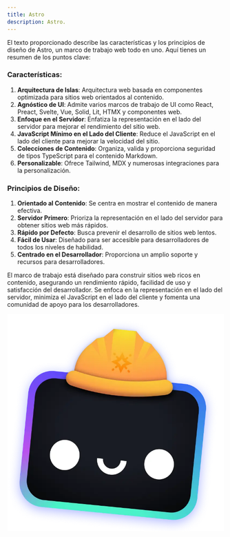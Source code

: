 ```yaml
---
title: Astro
description: Astro.
---
```

El texto proporcionado describe las características y los principios de diseño de Astro, un marco de trabajo web todo en uno. Aquí tienes un resumen de los puntos clave:

### Características:
1. **Arquitectura de Islas**: Arquitectura web basada en componentes optimizada para sitios web orientados al contenido.
2. **Agnóstico de UI**: Admite varios marcos de trabajo de UI como React, Preact, Svelte, Vue, Solid, Lit, HTMX y componentes web.
3. **Enfoque en el Servidor**: Enfatiza la representación en el lado del servidor para mejorar el rendimiento del sitio web.
4. **JavaScript Mínimo en el Lado del Cliente**: Reduce el JavaScript en el lado del cliente para mejorar la velocidad del sitio.
5. **Colecciones de Contenido**: Organiza, valida y proporciona seguridad de tipos TypeScript para el contenido Markdown.
6. **Personalizable**: Ofrece Tailwind, MDX y numerosas integraciones para la personalización.

### Principios de Diseño:
1. **Orientado al Contenido**: Se centra en mostrar el contenido de manera efectiva.
2. **Servidor Primero**: Prioriza la representación en el lado del servidor para obtener sitios web más rápidos.
3. **Rápido por Defecto**: Busca prevenir el desarrollo de sitios web lentos.
4. **Fácil de Usar**: Diseñado para ser accesible para desarrolladores de todos los niveles de habilidad.
5. **Centrado en el Desarrollador**: Proporciona un amplio soporte y recursos para desarrolladores.

El marco de trabajo está diseñado para construir sitios web ricos en contenido, asegurando un rendimiento rápido, facilidad de uso y satisfacción del desarrollador. Se enfoca en la representación en el lado del servidor, minimiza el JavaScript en el lado del cliente y fomenta una comunidad de apoyo para los desarrolladores.

![Huston Astro](/src/assets/houston.webp)